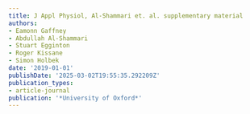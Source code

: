 ```yaml
---
title: J Appl Physiol, Al-Shammari et. al. supplementary material
authors:
- Eamonn Gaffney
- Abdullah Al-Shammari
- Stuart Egginton
- Roger Kissane
- Simon Holbek
date: '2019-01-01'
publishDate: '2025-03-02T19:55:35.292209Z'
publication_types:
- article-journal
publication: '*University of Oxford*'
---
```

